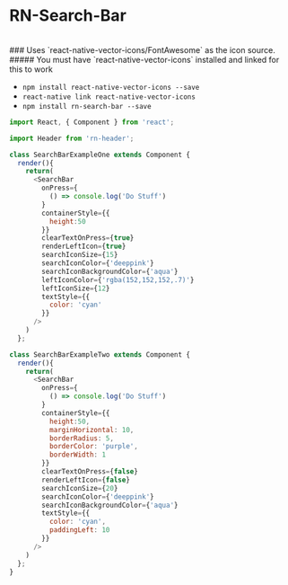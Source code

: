 # RN-Search-Bar
<br>
### Uses `react-native-vector-icons/FontAwesome` as the icon source.
<br>
##### You must have `react-native-vector-icons` installed and linked for this to work
<br>  

* `npm install react-native-vector-icons --save`
* `react-native link react-native-vector-icons`
* `npm install rn-search-bar --save`





```js
import React, { Component } from 'react';

import Header from 'rn-header';

class SearchBarExampleOne extends Component {
  render(){
    return(
      <SearchBar
        onPress={
          () => console.log('Do Stuff')
        }
        containerStyle={{
          height:50
        }}
        clearTextOnPress={true}
        renderLeftIcon={true}
        searchIconSize={15}
        searchIconColor={'deeppink'}
        searchIconBackgroundColor={'aqua'}
        leftIconColor={'rgba(152,152,152,.7)'}
        leftIconSize={12}
        textStyle={{
          color: 'cyan'
        }}
      />
    )
  };

class SearchBarExampleTwo extends Component {
  render(){
    return(
      <SearchBar
        onPress={
          () => console.log('Do Stuff')
        }
        containerStyle={{
          height:50,
          marginHorizontal: 10,
          borderRadius: 5,
          borderColor: 'purple',
          borderWidth: 1
        }}
        clearTextOnPress={false}
        renderLeftIcon={false}
        searchIconSize={20}
        searchIconColor={'deeppink'}
        searchIconBackgroundColor={'aqua'}
        textStyle={{
          color: 'cyan',
          paddingLeft: 10
        }}
      />
    )
  };
}
```
